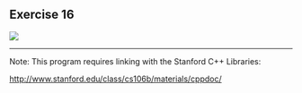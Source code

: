 Exercise 16
----------- 

[![](http://farm8.staticflickr.com/7093/7269252210_0fb5e53b48.jpg)](http://farm8.staticflickr.com/7093/7269252210_0fb5e53b48.jpg)

---

Note: This program requires linking with the Stanford C++ Libraries:

http://www.stanford.edu/class/cs106b/materials/cppdoc/